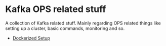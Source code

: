 # Kafka OPS related stuff

A collection of Kafka related stuff.
Mainly regarding OPS related things like setting up a cluster, basic commands, monitoring and so.

  * [ Dockerized Setup](readme_docker.md)



